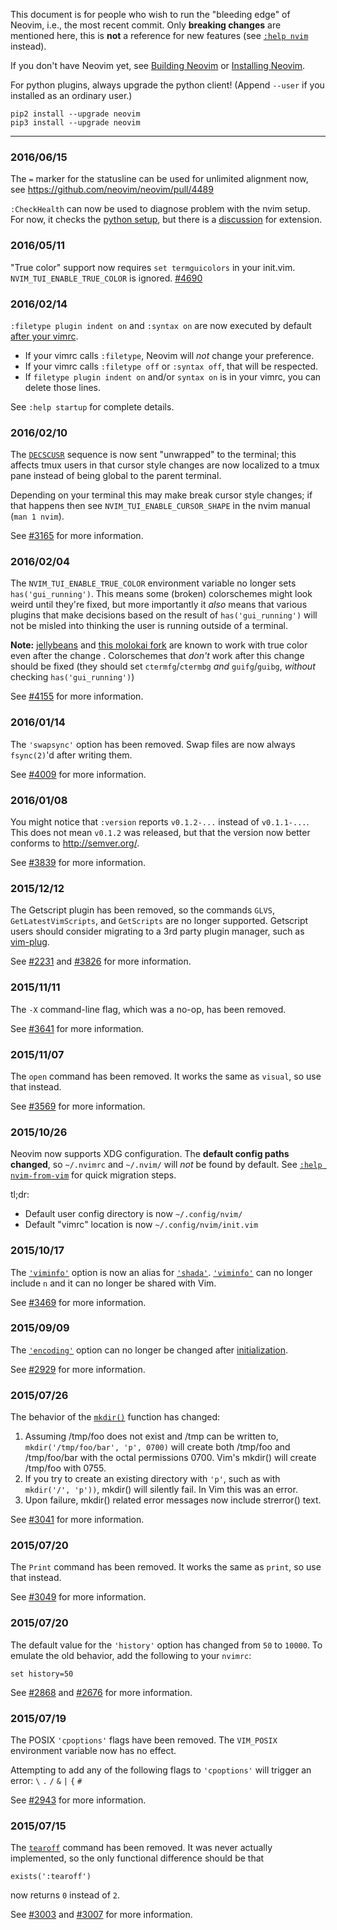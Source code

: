 This document is for people who wish to run the "bleeding edge" of Neovim, i.e., the most recent commit.
Only **breaking changes** are mentioned here, this is **not** a reference for new features (see [`:help nvim`](http://neovim.io/doc/user/nvim.html) instead). 

If you don't have Neovim yet, see [Building Neovim](Building-Neovim) or [Installing Neovim](Installing-Neovim).

For python plugins, always upgrade the python client! (Append `--user` if you installed as an ordinary user.)

```
pip2 install --upgrade neovim
pip3 install --upgrade neovim
```

------------

### 2016/06/15

The `=` marker for the statusline can be used for unlimited alignment now, see  https://github.com/neovim/neovim/pull/4489

`:CheckHealth` can now be used to diagnose problem with the nvim setup. For now, it checks the [python setup](https://github.com/neovim/neovim/pull/4885), but there is a [discussion](https://github.com/neovim/neovim/issues/4478) for extension.



### 2016/05/11

"True color" support now requires `set termguicolors` in your init.vim. `NVIM_TUI_ENABLE_TRUE_COLOR` is ignored. [#4690](https://github.com/neovim/neovim/pull/4690)

### 2016/02/14

`:filetype plugin indent on` and `:syntax on` are now executed by default [after your vimrc](https://github.com/neovim/neovim/blob/4bfac00aa389487c4f11d34e7a3e96e4a1116800/runtime/doc/starting.txt#L431-L444). 

* If your vimrc calls `:filetype`, Neovim will _not_ change your preference. 
* If your vimrc calls `:filetype off` or `:syntax off`, that will be respected.
* If `filetype plugin indent on` and/or `syntax on` is in your vimrc, you can delete those lines.

See `:help startup` for complete details.

### 2016/02/10

The [`DECSCUSR`](http://vt100.net/docs/vt510-rm/DECSCUSR) sequence is now sent "unwrapped" to the terminal; this affects tmux users in that cursor style changes are now localized to a tmux pane instead of being global to the parent terminal.

Depending on your terminal this may make break cursor style changes; if that happens then see `NVIM_TUI_ENABLE_CURSOR_SHAPE` in the nvim manual (`man 1 nvim`).

See [#3165](https://github.com/neovim/neovim/pull/3165) for more information.

### 2016/02/04

The `NVIM_TUI_ENABLE_TRUE_COLOR` environment variable no longer sets `has('gui_running')`. This means some (broken) colorschemes might look weird until they're fixed, but more importantly it _also_ means that various plugins that make decisions based on the result of `has('gui_running')` will not be misled into thinking the user is running outside of a terminal.

**Note:** [jellybeans](https://github.com/nanotech/jellybeans.vim) and [this molokai fork](https://github.com/justinmk/molokai) are known to work with true color even after the change . Colorschemes that _don't_ work after this change should be fixed (they should set `ctermfg`/`ctermbg` _and_ `guifg`/`guibg`, _without_ checking `has('gui_running')`)

See [#4155](https://github.com/neovim/neovim/pull/4155) for more information.

### 2016/01/14

The `'swapsync'` option has been removed. Swap files are now always `fsync(2)`'d after writing them.

See [#4009](https://github.com/neovim/neovim/pull/4009) for more information.

### 2016/01/08

You might notice that `:version` reports `v0.1.2-...` instead of `v0.1.1-...`. This does not mean `v0.1.2` was released, but that the version now better conforms to http://semver.org/.

See [#3839](https://github.com/neovim/neovim/pull/3839) for more information.

### 2015/12/12

The Getscript plugin has been removed, so the commands `GLVS`, `GetLatestVimScripts`, and `GetScripts` are no longer supported. Getscript users should consider migrating to a 3rd party plugin manager, such as [vim-plug][].

See [#2231][2231] and [#3826][3826] for more information.

[vim-plug]: https://github.com/junegunn/vim-plug
[2231]: https://github.com/neovim/neovim/issues/2231
[3826]: https://github.com/neovim/neovim/pull/3826

### 2015/11/11

The `-X` command-line flag, which was a no-op, has been removed.

See [#3641][3641] for more information.

[3641]: https://github.com/neovim/neovim/pull/3641

### 2015/11/07

The `open` command has been removed. It works the same as `visual`, so use that instead.

See [#3569][3569] for more information.

[3569]: https://github.com/neovim/neovim/pull/3569

### 2015/10/26

Neovim now supports XDG configuration. The **default config paths changed**, so `~/.nvimrc` and `~/.nvim/` will _not_ be found by default. See [`:help nvim-from-vim`](https://github.com/neovim/neovim/blob/42047acb4f07c689936b051864c6b4448b1b6aa1/runtime/doc/nvim_from_vim.txt#L12-L18) for quick migration steps.

tl;dr:

- Default user config directory is now `~/.config/nvim/` 
- Default "vimrc" location is now `~/.config/nvim/init.vim` 

### 2015/10/17

The [`'viminfo'`][viminfo] option is now an alias for [`'shada'`][shada]. [`'viminfo'`][viminfo] can no longer include `n` and it can no longer be shared with Vim.

See [#3469][3469] for more information.

[3469]: https://github.com/neovim/neovim/issues/3469
[viminfo]: http://neovim.io/doc/user/options.html#%27viminfo%27
[shada]: http://neovim.io/doc/user/options.html#%27shada%27

### 2015/09/09

The [`'encoding'`][encoding] option can no longer be changed after [initialization][].

See [#2929][2929] for more information.

[2929]: https://github.com/neovim/neovim/pull/2929
[encoding]: http://neovim.io/doc/user/options.html#%27encoding%27
[initialization]: http://neovim.io/doc/user/starting.html#initialization

### 2015/07/26

The behavior of the [`mkdir()`][mkdir] function has changed:

1. Assuming /tmp/foo does not exist and /tmp can be written to,
   `mkdir('/tmp/foo/bar', 'p', 0700)` will create both /tmp/foo and /tmp/foo/bar
   with the octal permissions 0700.
   Vim's mkdir() will create /tmp/foo with 0755.
2. If you try to create an existing directory with `'p'`, such as with `mkdir('/', 'p'))`, mkdir() will silently fail. In Vim this was an error.
3. Upon failure, mkdir() related error messages now include strerror() text.

See [#3041][3041] for more information.

[mkdir]: http://neovim.io/doc/user/eval.html#mkdir%28%29
[3041]: https://github.com/neovim/neovim/pull/3041

### 2015/07/20

The `Print` command has been removed. It works the same as `print`, so use that instead.

See [#3049][3049] for more information.

[3049]: https://github.com/neovim/neovim/pull/3049

### 2015/07/20

The default value for the `'history'` option has changed from `50` to `10000`.
To emulate the old behavior, add the following to your `nvimrc`:

```vim
set history=50
```

See [#2868][2868] and [#2676][2676] for more information.

[2868]: https://github.com/neovim/neovim/pull/2868
[2676]: https://github.com/neovim/neovim/issues/2676

### 2015/07/19

The POSIX `'cpoptions'` flags have been removed. The `VIM_POSIX` environment variable now has no effect.

Attempting to add any of the following flags to `'cpoptions'` will trigger an error: `\` `.` `/` `&` `|` `{` `#`

See [#2943][2943] for more information.

[2943]: https://github.com/neovim/neovim/pull/2943

### 2015/07/15

The [`tearoff`][tearoff] command has been removed. It was never actually implemented, so the only functional difference should be that

```vim
exists(':tearoff')
```
now returns `0` instead of `2`.

See [#3003][3003] and [#3007][3007] for more information.

[tearoff]: http://vimdoc.sourceforge.net/htmldoc/gui_w32.html#:tearoff
[E319]: http://neovim.io/doc/user/message.html#E319

[3003]: https://github.com/neovim/neovim/issues/3003
[3007]: https://github.com/neovim/neovim/pull/3007
